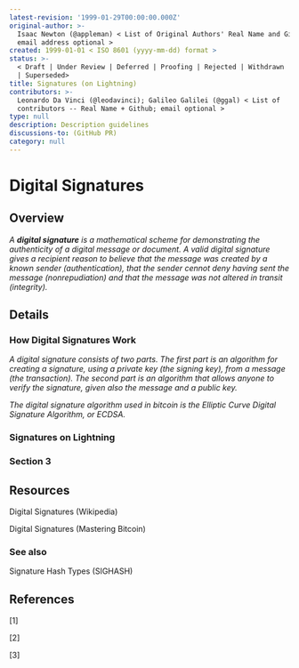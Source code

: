 ```yaml
---
latest-revision: '1999-01-29T00:00:00.000Z'
original-author: >-
  Isaac Newton (@appleman) < List of Original Authors' Real Name and Github;
  email address optional >
created: 1999-01-01 < ISO 8601 (yyyy-mm-dd) format >
status: >-
  < Draft | Under Review | Deferred | Proofing | Rejected | Withdrawn | Accepted
  | Superseded>
title: Signatures (on Lightning)
contributors: >-
  Leonardo Da Vinci (@leodavinci); Galileo Galilei (@ggal) < List of
  contributors -- Real Name + Github; email optional >
type: null
description: Description guidelines
discussions-to: (GitHub PR)
category: null
---
```


# Digital Signatures

## Overview

_A **digital signature** is a mathematical scheme for demonstrating the authenticity of a digital message or document. A valid digital signature gives a recipient reason to believe that the message was created by a known sender \(authentication\), that the sender cennot deny having sent the message \(nonrepudiation\) and that the message was not altered in transit \(integrity\)._

## Details

### How Digital Signatures Work

_A digital signature consists of two parts. The first part is an algorithm for creating a signature, using a private key \(the signing key\), from a message \(the transaction\). The second part is an algorithm that allows anyone to verify the signature, given also the message and a public key._

_The digital signature algorithm used in bitcoin is the Elliptic Curve Digital Signature Algorithm, or ECDSA._

### Signatures on Lightning

### Section 3

## Resources

Digital Signatures \(Wikipedia\)

Digital Signatures \(Mastering Bitcoin\)

### See also

Signature Hash Types \(SIGHASH\)

## References

\[1\] 

\[2\]

\[3\] 

